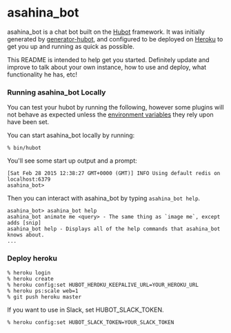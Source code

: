 # asahina_bot

asahina_bot is a chat bot built on the [Hubot][hubot] framework. It was
initially generated by [generator-hubot][generator-hubot], and configured to be
deployed on [Heroku][heroku] to get you up and running as quick as possible.

This README is intended to help get you started. Definitely update and improve
to talk about your own instance, how to use and deploy, what functionality he
has, etc!

[heroku]: http://www.heroku.com
[hubot]: http://hubot.github.com
[generator-hubot]: https://github.com/github/generator-hubot

### Running asahina_bot Locally

You can test your hubot by running the following, however some plugins will not
behave as expected unless the [environment variables](#configuration) they rely
upon have been set.

You can start asahina_bot locally by running:

    % bin/hubot

You'll see some start up output and a prompt:

    [Sat Feb 28 2015 12:38:27 GMT+0000 (GMT)] INFO Using default redis on localhost:6379
    asahina_bot>

Then you can interact with asahina_bot by typing `asahina_bot help`.

    asahina_bot> asahina_bot help
    asahina_bot animate me <query> - The same thing as `image me`, except adds [snip]
    asahina_bot help - Displays all of the help commands that asahina_bot knows about.
    ...

### Deploy heroku

    % heroku login
    % heroku create
    % heroku config:set HUBOT_HEROKU_KEEPALIVE_URL=YOUR_HEROKU_URL
    % heroku ps:scale web=1
    % git push heroku master
 
 If you want to use in Slack, set HUBOT_SLACK_TOKEN.
    
    % heroku config:set HUBOT_SLACK_TOKEN=YOUR_SLACK_TOKEN
    
